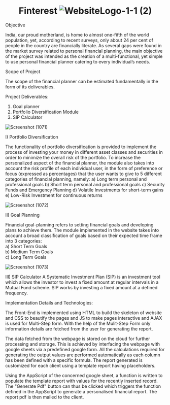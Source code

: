 # <h1 align="center">Finterest ![WebsiteLogo-1-1 (2)](https://user-images.githubusercontent.com/85440675/194927739-00685484-0dd3-443d-903b-2d6ea74217cf.png)</h1> 

Objective

India, our proud motherland, is home to almost one-fifth of the world population, yet, according to recent surveys, only about 24 per cent of people in the country are financially literate.
As several gaps were found in the market survey related to personal financial planning, the main objective of the project was intended as the creation of a multi-functional, yet simple to use personal financial planner catering to every individual’s needs.

Scope of Project

The scope of the financial planner can be estimated fundamentally in the form of its deliverables.

Project Deliverables:

1. Goal planner
2. Portfolio Diversification Module
3. SIP Calculator

![Screenshot (1071)](https://user-images.githubusercontent.com/85440675/194923986-2bcfa4ed-95e6-4a67-87d7-1acb796d16dc.png)


I) Portfolio Diversification

The functionality of portfolio diversification is provided to implement the process of investing your money in different asset classes and securities in order to minimize the overall risk of the portfolio.
To increase the personalized aspect of the financial planner, the module also takes into account the risk profile of each individual user, in the form of preference or focus (expressed as percentages) that the user wants to give to 5 different categories of financial planning, namely:
a) Long term personal and professional goals
b) Short term personal and professional goals
c) Security Funds and Emergency Planning
d) Volatile Investments for short-term gains
e) Low-Risk Investment for continuous returns


![Screenshot (1072)](https://user-images.githubusercontent.com/85440675/194923792-c1d672fe-8688-4779-bb0b-7188790deb57.png)


II) Goal Planning

Financial goal-planning refers to setting financial goals and developing plans to achieve them. The module implemented in the website takes into account a broad classification of goals based on their expected time frame into 3 categories: <br>
a) Short Term Goals <br>
b) Medium Term Goals <br>
c) Long Term Goals <br>

![Screenshot (1073)](https://user-images.githubusercontent.com/85440675/194929287-7adcec58-2843-48b5-bc17-422aa694b092.png)


III) SIP Calculator
A Systematic Investment Plan (SIP) is an investment tool which allows the investor to invest a fixed amount at regular intervals in a Mutual Fund scheme. SIP works by investing a fixed amount at a defined frequency.


Implementation Details and Technologies:


The Front-End is implemented using HTML to build the skeleton of website and CSS to beautify the pages and JS to make pages interactive and AJAX is used for Multi-Step form. With the help of the Mulit-Step Form only information details are fetched from the user for generating the report.

The data fetched from the webpage is stored on the cloud for further processing and storage. This is achieved by interfacing the webpage with google sheets via a predefined google form. All the calculations required for generating the output values are performed automatically as each column has been defined with a specific formula. The report generated is customized for each client using a template report having placeholders. 

Using the AppScript of the concerned google sheet, a function is written to populate the template report with values for the recently inserted record. The "Generate Pdf" button can thus be clicked which triggers the function defined in the AppScript to generate a personalised financial report. The report pdf is then mailed to the client.


